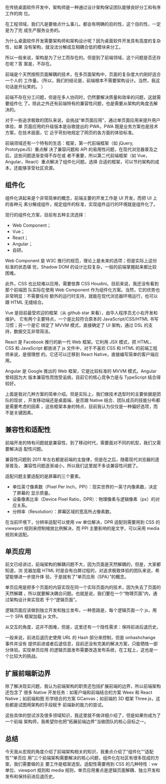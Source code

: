 在传统桌面软件开发中，架构师是一种通过设计架构保证团队能够良好分工和有序工作的岗
位。

在工程领域，我们凡是要做点什么事儿，都会有明确的目的性，这个目的性，一定是为了完
成生产服务业务的。

为什么桌面软件开发需要架构师和架构设计呢？因为桌面软件开发具有高度的复杂性，如果
没有架构，就没法分解成互相耦合低的模块来分工。

所以一般来说，架构是为了分工而存在的。但是到了前端领域，这个问题是否还存在呢？答
案是，不存在。

前端是个天然按照页面解耦的技术，在多页面架构中，页面的复杂度大约刚好适合一个人的
工作量。（所以，我们的结论是，前端根本不需要架构设计。当然，我这句话是开玩笑的。
）

前端不存在分工问题，但是在多人协同时，仍然要解决质量和效率的问题，这就需要组件化
了。除此之外还有前端特有的兼容性问题，也是需要从架构的角度去解决的。

对于一些追求极致的团队来说，会挑战“单页面应用”，通过单页面应用来提升用户体验，单
页面应用的升级版本是谷歌提出的 PWA，PWA 既是业务方案也是技术方案，在技术层面，它
近乎苛刻地规定了网页的各方面的体验标准。

前端领域还有一个特有的生态：框架，第一代前端框架（如 jQuery, PrototypeJS）重点解
决了兼容问题和 API 的易用性问题，在现代浏览器普及之后，这些问题逐渐变得不存在或
者不重要，所以第二代前端框架（如 Vue，Angular，React）重点解决了组件化问题。选择
合适的框架，可以节约架构的成本，还能够享受社区资源。

## 组件化

组件化讲起来是个非常简单的概念，前端主要的开发工作是 UI 开发，而把 UI 上的各种元
素分解成组件，规定组件的标准，实现组件运行的环境就是组件化了。

现行的组件化方案，目前有五种主流选择：

- Web Component；
- Vue；
- React；
- Angular；
- 自研。

Web Component 是 W3C 推行的规范，理论上是未来的选项；但是实际上这份标准的状态堪
忧，Shadow DOM 的设计比较复杂，一般的前端掌握起来都比较困难。

此外，CSS 也比较难以应用，需要依靠 CSS Houdini。目前来说，我还没有看到那个前端团
队实际在使用 Web Component 作为组件化方案。当然，它的优势也非常明显：不需要任何
额外的运行时支持，就能在现代浏览器环境运行，也可以跟 HTML 无缝结合。

Vue 是目前最受欢迎的框架（从 github star 来看），由华人程序员尤小右开发和维护。
它有两个主要特点，一个是比较符合原本的 JavaScript/CSS/HTML 书写习惯；另一个是它
绑定了 MVVM 模式，直接确定了 UI 架构，通过 DSL 的支持，数据交互非常简洁。

React 是 Facebook 推行的新一代 Web 框架。它利用 JSX 模式，把 HTML、CSS 和
JavaScript 都放进了 js 文件中，对于不喜欢 CSS 和 HTML 的前端工程师来说，是很理想
的。它还可以迁移到 React Native，直接编写简单的客户端应用。

Angular 是 Google 推出的 Web 框架，它是比较标准的 MVVM 模式。Angular 曾经因为大
版本兼容性而饱受诟病，目前它的核心竞争力是与 TypeScript 结合得较好。

上面是我对几种方案的简单介绍。但是实际上，我们做技术选型时的主要依据是团队的现状
，开发移动端还是桌面端、是否跟 Native 结合、团队成员的技能分布都是需要考虑的因素
，这些框架本身的特点，目前我认为仅仅是一种偏好选项，而不是关键因素。

## 兼容性和适配性

前端开发的特有问题就是兼容性，到了移动时代，需要面对不同的机型，我们又需要解决适
配性问题。

兼容性问题到 2011 年左右都是前端的主旋律，但是在之后，随着现代浏览器的逐渐普及，
兼容性问题逐渐减小，所以我们这里就不多谈兼容性问题了。

适配问题主要适配的是屏幕的三个要素。

- 单位英寸像素数（Pixel Per Inch，PPI）：现实世界的一英寸内像素数，决定了屏幕的
  显示质量。
- 设备像素比率（Device Pixel Ratio，DPR）：物理像素与逻辑像素（px）的对应关系。
- 分辨率（Resolution）：屏幕区域的宽高所占像素数。

在当前环境下，分辨率适配可以使用 vw 单位解决，DPR 适配则需要用到 CSS 的 viewport
规则来控制缩放比例解决，而 PPI 主要影响的是文字，可以采用 media 规则来适配。

## 单页应用

前文已经讲过，前端架构的解耦问题不大，因为页面是天然解耦的，但是，大家都知道，浏
览器加载 HTML 时是会有白屏过程的，对追求极致体验的团队来说，希望能够进一步提升体
验，于是就有了“单页应用（SPA）”的概念。

单页应用是把多个页面的内容实现在同一个实际页面内的技术，因为失去了页面的天然解耦
，所以就要解决耦合问题。也就是说，我们要在一个“物理页面”内，通过架构设计来实现若
干个“逻辑页面”。

逻辑页面应该做到独立开发和独立发布，一种思路是，每个逻辑页面一个 js，用一个 SPA
框架加载 js 文件。

从交互的角度，这并不困难，但是，这里还有一个隐性需求：保持前进后退历史。

一般来说，前进后退历史使用 URL 的 Hash 部分来控制，但是 onhashchange 事件并没有
提供前进或者后退信息，目前还没有完美的解决方案，只能牺牲一部分体验。实现单页应用
的逻辑页面发布需要改造发布系统，在工程上，这也是一个比较大的挑战。

## 扩展前端新边界

除了解决现实问题，我认为前端架构的职责还包括扩展前端的边界，所以前端架构还包含了
很多 Native 开发任务：如客户端和前端结合的方案 Weex 和 React Native；如前端和图
形学结合的方案 GCanvas；如前端的 3D 框架 Three.js，这些都是试图用架构的手段赋予
前端新的能力的尝试。

这些具体的尝试涉及很多领域知识，我这里就不做详细介绍了，但是如果你成为了一个前端
架构师，我希望你也把“拓展前端边界”当做团队的核心目标之一。

## 总结

今天我从宏观的角度介绍了前端架构相关的知识，我重点介绍了“组件化”“适配性”“单页应
用”三个前端架构需要解决的核心问题，组件化在社区有很多现成的方案，我们需要做的主
要工作是框架选型。适配性需要用到 CSS 的几种特性：vw 单位、viewport 规则和 media
规则，单页应用重点是逻辑页面解耦、独立开发和发布和保持前进后退历史。
